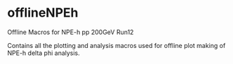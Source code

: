 # offlineNPEh
Offline Macros for NPE-h pp 200GeV Run12

Contains all the plotting and analysis macros used for offline plot making of NPE-h delta phi analysis.
